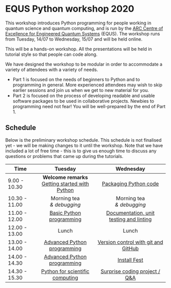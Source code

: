 # EQUS Python workshop 2020

This workshop introduces Python programming for people working in quantum science and quantum computing, and is run by the [ARC Centre of Excellence for Engineered Quantum Systems](https://equs.org) (EQUS). The workshop runs from Tuesday, 14/07 to Wednesday, 15/07 and will be held online.

This will be a hands-on workshop. All the presentations will be held in tutorial style so that people can code along.

We have designed the workshop to be modular in order to accommodate a variety of attendees with a variety of needs.

- Part 1 is focused on the needs of beginners to Python and to programming in general. More experienced attendees may wish to skip earlier sessions and join us when we get to new material for you.
- Part 2 is focused on the process of developing readable and usable software packages to be used in collaborative projects. Newbies to programming need not fear! You will be well-prepared by the end of Part 1.


## Schedule

Below is the preliminary workshop schedule. This schedule is not finalised yet - we will be making changes to it until the workshop. Note that we have included a lot of free time - this is to give us enough time to discuss any questions or problems that came up during the tutorials.

| Time | Tuesday | Wednesday |
| ------------- |:-------------:|:-------------:|
| 9.00 - 10.30 | **Welcome remarks** <br> [Getting started with Python](day-0-introduction-to-python/session_0_1_introduction.md) <br> | [Packaging Python code](day-1-python-modules-and-git/session_1_1_python_packages.md) <br>  |
| 10.30 - 11.00 | Morning tea <br> *& debugging* | Morning tea <br> *& debugging* |
| 11.00 - 12.00 | [Basic Python programming](day-0-introduction-to-python/session_0_2_basic_python.md) <br> | [Documentation, unit testing and linting](day-1-python-modules-and-git/session_1_2_doc_test_lint.md) <br> |
| 12.00 - 13.00 | Lunch | Lunch |
| 13.00 - 14.00 | [Advanced Python programming](day-0-introduction-to-python/session_0_3_advanced_python.md) <br> | [Version control with git and GitHub](day-1-python-modules-and-git/session_1_3_git_and_github.md) <br>  | 
| 14.00 - 14.30 | [Advanced Python programming](day-0-introduction-to-python/session_0_3_advanced_python.md) <br> | [Install Fest](day-1-python-modules-and-git/session_1_4_code_project.md) | 
| 14.30 - 15.30 | [Python for scientific computing](day-0-introduction-to-python/session_0_4_scientific_python.md) <br> | [Surprise coding project / Q&A](day-1-python-modules-and-git/session_1_4_code_project.md) <br> |
